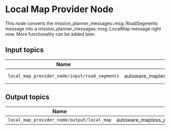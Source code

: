 # Local Map Provider Node

This node converts the mission_planner_messages::msg::RoadSegments message into a mission_planner_messages::msg::LocalMap message right now. More functionality can be added later.

## Input topics

| Name                                          | Type                                              | Description   |
| --------------------------------------------- | ------------------------------------------------- | ------------- |
| `local_map_provider_node/input/road_segments` | autoware_mapless_planning_msgs::msg::RoadSegments | road segments |

## Output topics

| Name                                       | Type                                          | Description |
| ------------------------------------------ | --------------------------------------------- | ----------- |
| `local_map_provider_node/output/local_map` | autoware_mapless_planning_msgs::msg::LocalMap | local map   |
